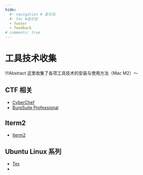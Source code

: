 ```yaml
---
hide:
  #- navigation # 显示右
  #- toc #显示左
  - footer
  - feedback
# comments: true
---   
```


# 工具技术收集

!!!Abstract
    这里收集了各项工具技术的安装与使用方法（Mac M2）～

## CTF 相关

- [CyberChef](CTF/CyberChef/CyberChef/)
- [BurpSuite Professional](CTF/BurpSuite%20Professional/BurpSuite%20Professional/)
  
## Iterm2

- [Iterm2](Iterm2/Iterm2/)

## Ubuntu Linux 系列

- [Tex](Ubuntu/Tex/)
- 